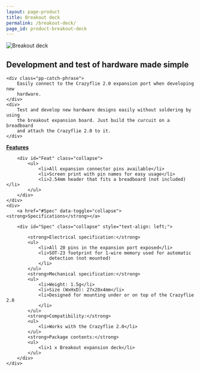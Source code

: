 ```yaml
---
layout: page-product
title: Breakout deck
permalink: /breakout-deck/
page_id: product-breakout-deck
---
```


<img class="pp-main-image-narrow"
     src="/images/breakout-deck.jpg"
     alt="Breakout deck"/>
<div>
    <h2><i class="fa fa-share"></i>Development and test of hardware made simple
    </h2>

    <div class="pp-catch-phrase">
        Easily connect to the Crazyflie 2.0 expansion port when developing new
        hardware.
    </div>
    <div>
        Test and develop new hardware designs easily without soldering by using
        the breakout expansion board. Just build the curcuit on a breadboard
        and attach the Crazyflie 2.0 to it.
    </div>
</div>
<div class="pp-specs">
    <div>
        <a href="#Feat" data-toggle="collapse"><strong>Features</strong></a>

        <div id="Feat" class="collapse">
            <ul>
                <li>All expansion connector pins available</li>
                <li>Screen print with pin names for easy usage</li>
                <li>2.54mm header that fits a breadboard (not included)</li>
            </ul>
        </div>
    </div>
    <div>
        <a href="#Spec" data-toggle="collapse"><strong>Specifications</strong></a>

        <div id="Spec" class="collapse" style="text-align: left;">

            <strong>Electrical specification:</strong>
            <ul>
                <li>All 20 pins in the expansion port exposed</li>
                <li>SOT-23 footprint for 1-wire memory used for automatic
                    detection (not mounted)
                </li>
            </ul>
            <strong>Mechanical specification:</strong>
            <ul>
                <li>Weight: 1.5g</li>
                <li>Size (WxHxD): 27x28x4mm</li>
                <li>Designed for mounting under or on top of the Crazyflie 2.0
                </li>
            </ul>
            <strong>Compatibility:</strong>
            <ul>
                <li>Works with the Crazyflie 2.0</li>
            </ul>
            <strong>Package contents:</strong>
            <ul>
                <li>1 x Breakout expansion deck</li>
            </ul>
        </div>
    </div>
</div>
